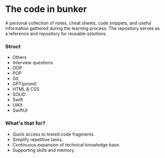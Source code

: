 # The code in bunker 
A personal collection of notes, cheat sheets, code snippets, and useful information gathered during the learning process. The repository serves as a reference and repository for reusable solutions.
### Struct
- Others 
- Interview questions
- OOP
- POP 
- Git 
- GPT(promt)
- HTML & CSS 
- SOLID 
- Swift 
- UIKit 
- SwiftUI
<!--## How use -->
<!---->
<!--Each folder contains thematic ".md", ".swift", ".html", and other files with explanations. I try to accompany code samples with brief comments and explanations.-->
### What's that for?
- Quick access to tested code fragments.
- Simplify repetitive tasks.
- Continuous expansion of technical knowledge base.
- Supporting skills and memory.
